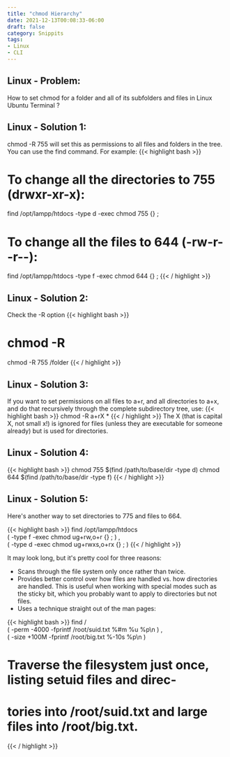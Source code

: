 ```yaml
---
title: "chmod Hierarchy"
date: 2021-12-13T00:08:33-06:00
draft: false
category: Snippits
tags:
- Linux
- CLI
---
```


## Linux - Problem:
How to set chmod for a folder and all of its subfolders and files in Linux Ubuntu Terminal ?

## Linux - Solution 1:
chmod -R 755 will set this as permissions to all files and folders in the tree. You can use the find command. For example:
{{< highlight bash >}}
# To change all the directories to 755 (drwxr-xr-x):
find /opt/lampp/htdocs -type d -exec chmod 755 {} \;

# To change all the files to 644 (-rw-r--r--):
find /opt/lampp/htdocs -type f -exec chmod 644 {} \;
{{< / highlight >}}

## Linux - Solution 2:
Check the -R option
{{< highlight bash >}}
# chmod -R <permissionsettings> <dirname>
chmod -R 755 /folder
{{< / highlight >}}

## Linux - Solution 3:
If you want to set permissions on all files to a+r, and all directories to a+x, and do that recursively through the complete subdirectory tree, use:
{{< highlight bash >}}
chmod -R a+rX *
{{< / highlight >}}
The X (that is capital X, not small x!) is ignored for files (unless they are executable for someone already) but is used for directories.

## Linux - Solution 4:
{{< highlight bash >}}
chmod 755 $(find /path/to/base/dir -type d)
chmod 644 $(find /path/to/base/dir -type f)
{{< / highlight >}}

## Linux - Solution 5:
Here's another way to set directories to 775 and files to 664.

{{< highlight bash >}}
find /opt/lampp/htdocs \
\( -type f -exec chmod ug+rw,o+r {} \; \) , \
\( -type d -exec chmod ug+rwxs,o+rx {} \; \)
{{< / highlight >}}

It may look long, but it's pretty cool for three reasons:
 - Scans through the file system only once rather than twice.
 - Provides better control over how files are handled vs. how directories are handled. This is useful when working with special modes such as the sticky bit, which you probably want to apply to directories but not files.
 - Uses a technique straight out of the man pages:

{{< highlight bash >}}
find / \
\( -perm -4000 -fprintf /root/suid.txt %#m %u %p\n \) , \
\( -size +100M -fprintf /root/big.txt %-10s %p\n \)

# Traverse the filesystem just once, listing setuid files and  direc‐
# tories into /root/suid.txt and large files into /root/big.txt.
{{< / highlight >}}
